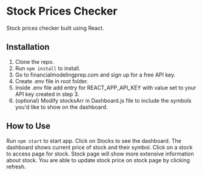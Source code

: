 # Stock Prices Checker

Stock prices checker built using React.

## Installation

1. Clone the repo.
2. Run `npm install` to install.
3. Go to financialmodelingprep.com and sign up for a free API key.
4. Create .env file in root folder.
5. Inside .env file add entry for REACT_APP_API_KEY with value set to your API key created in step 3.
6. (optional) Modify stocksArr in Dashboard.js file to include the symbols you'd like to show on the dashboard.

## How to Use

Run `npm start` to start app. Click on Stocks to see the dashboard. The dashboard shows current price of stock and their symbol. Click on a stock to access page for stock. Stock page will show more extensive information about stock. You are able to update stock price on stock page by clicking refresh.
